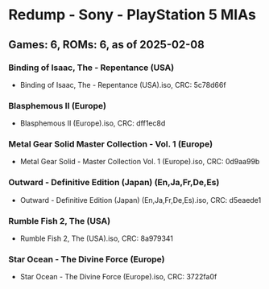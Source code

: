 # Redump - Sony - PlayStation 5 MIAs
## Games: 6, ROMs: 6, as of 2025-02-08

### Binding of Isaac, The - Repentance (USA)
- Binding of Isaac, The - Repentance (USA).iso, CRC: 5c78d66f

### Blasphemous II (Europe)
- Blasphemous II (Europe).iso, CRC: dff1ec8d

### Metal Gear Solid Master Collection - Vol. 1 (Europe)
- Metal Gear Solid - Master Collection Vol. 1 (Europe).iso, CRC: 0d9aa99b

### Outward - Definitive Edition (Japan) (En,Ja,Fr,De,Es)
- Outward - Definitive Edition (Japan) (En,Ja,Fr,De,Es).iso, CRC: d5eaede1

### Rumble Fish 2, The (USA)
- Rumble Fish 2, The (USA).iso, CRC: 8a979341

### Star Ocean - The Divine Force (Europe)
- Star Ocean - The Divine Force (Europe).iso, CRC: 3722fa0f
